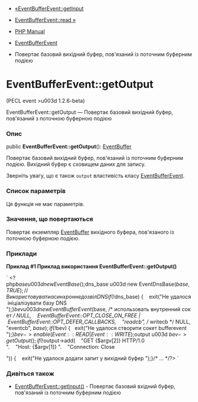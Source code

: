 - [«EventBufferEvent::getInput](eventbufferevent.getinput.md)
- [EventBufferEvent::read »](eventbufferevent.read.md)

- [PHP Manual](index.md)
- [EventBufferEvent](class.eventbufferevent.md)
- Повертає базовий вихідний буфер, пов'язаний із поточним буферним
подією

# EventBufferEvent::getOutput

(PECL event \>u003d 1.2.6-beta)

EventBufferEvent::getOutput — Повертає базовий вихідний буфер,
пов'язаний з поточною буферною подією

### Опис

public **EventBufferEvent::getOutput**():
[EventBuffer](class.eventbuffer.md)

Повертає базовий вихідний буфер, пов'язаний із поточним буферним
подією. Вихідний буфер є сховищем даних для запису.

Зверніть увагу, що є також `output` властивість класу
[EventBufferEvent](class.eventbufferevent.md).

### Список параметрів

Ця функція не має параметрів.

### Значення, що повертаються

Повертає екземпляр [EventBuffer](class.eventbuffer.md) вихідного
буфера, пов'язаного із поточною буферною подією.

### Приклади

**Приклад #1 Приклад використання **EventBufferEvent::getOutput()****

` <?php$base u003d new EventBase();$dns_base u003d new EventDnsBase($base, TRUE); // Використовувати асинхронне дозвіл DNSif (!$dns_base) {    exit("Не удалося ініціалізувати базу DNS
");}$bev u003d new EventBufferEvent($base, /* использовать внутренний сокет */ NULL,    EventBufferEvent::OPT_CLOSE_ON_FREE | EventBufferEvent::OPT_DEFER_CALLBACKS,    "readcb", /* writecb */ NULL, "eventcb", $base) ;if (!$bev) {   exit("Не удалося створити сокет bufferevent
");}$bev->enable(Event::READ | Event::WRITE);$output u003d $bev->getOutput();if (!$output->add(    "GET {$argv[2]} HTTP/1.0
".    "Host: {$argv[1]}
".    "Connection: Close

")) {    exit("Не удалося додати запит у вихідний буфер
");}/* ... */?> `

### Дивіться також

- [EventBufferEvent::getInput()](eventbufferevent.getinput.md) -
Повертає базовий вхідний буфер, пов'язаний із поточним буферним
подією

